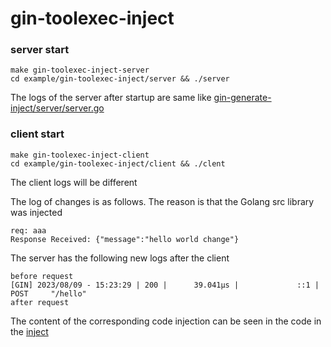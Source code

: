 # gin-toolexec-inject

### server start

```shell
make gin-toolexec-inject-server
cd example/gin-toolexec-inject/server && ./server
```

The logs of the server after startup are same like [gin-generate-inject/server/server.go](..%2Fgin-generate-inject%2Fserver%2Fserver.go)

### client start

```shell
make gin-toolexec-inject-client
cd example/gin-toolexec-inject/client && ./clent
```

The client logs will be different

The log of changes is as follows. The reason is that the Golang src library was injected

```
req: aaa 
Response Received: {"message":"hello world change"}
```

The server has the following new logs after the client

```
before request
[GIN] 2023/08/09 - 15:23:29 | 200 |      39.041µs |             ::1 | POST     "/hello"
after request
```

The content of the corresponding code injection can be seen in the code in the [inject](inject)

